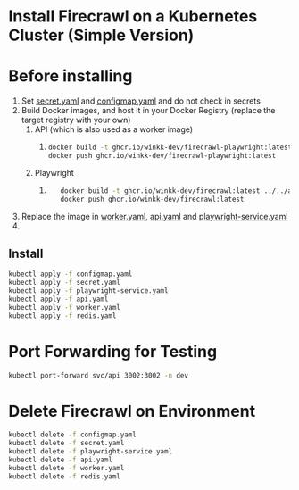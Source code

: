 # Install Firecrawl on a Kubernetes Cluster (Simple Version)
# Before installing
1. Set [secret.yaml](secret.yaml) and [configmap.yaml](configmap.yaml) and do not check in secrets
2. Build Docker images, and host it in your Docker Registry (replace the target registry with your own)
   1. API (which is also used as a worker image)
      1. ```bash
         docker build -t ghcr.io/winkk-dev/firecrawl-playwright:latest ../../apps/api
         docker push ghcr.io/winkk-dev/firecrawl-playwright:latest
         ```
   2. Playwright 
      1. ```bash
            docker build -t ghcr.io/winkk-dev/firecrawl:latest ../../apps/playwright-service
            docker push ghcr.io/winkk-dev/firecrawl:latest
         ```
3. Replace the image in [worker.yaml](worker.yaml), [api.yaml](api.yaml) and [playwright-service.yaml](playwright-service.yaml)
4. 

## Install
```bash
kubectl apply -f configmap.yaml
kubectl apply -f secret.yaml
kubectl apply -f playwright-service.yaml
kubectl apply -f api.yaml
kubectl apply -f worker.yaml
kubectl apply -f redis.yaml
```


# Port Forwarding for Testing
```bash
kubectl port-forward svc/api 3002:3002 -n dev
```

# Delete Firecrawl on Environment
```bash
kubectl delete -f configmap.yaml
kubectl delete -f secret.yaml
kubectl delete -f playwright-service.yaml
kubectl delete -f api.yaml
kubectl delete -f worker.yaml
kubectl delete -f redis.yaml
```